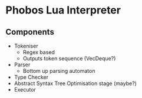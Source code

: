 # Phobos Lua Interpreter

## Components
- Tokeniser
  - Regex based
  - Outputs token sequence (VecDeque?)
- Parser
  - Bottom up parsing automaton
- Type Checker
- Abstract Syntax Tree Optimisation stage (maybe?)
- Executor
